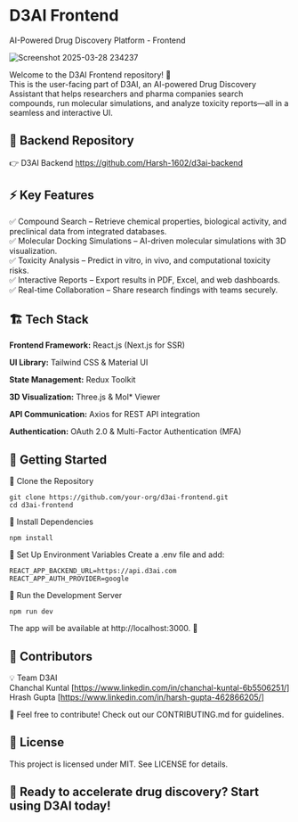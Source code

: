 # D3AI Frontend
AI-Powered Drug Discovery Platform - Frontend

![Screenshot 2025-03-28 234237](https://github.com/user-attachments/assets/52aa0444-59c1-407a-9f1b-0effefeb0f15)

Welcome to the D3AI Frontend repository! 🎯     
This is the user-facing part of D3AI, an AI-powered Drug Discovery Assistant that helps researchers and pharma companies search compounds, run molecular simulations, and analyze toxicity reports—all in a seamless and interactive UI.

## 🔗 Backend Repository
👉 D3AI Backend https://github.com/Harsh-1602/d3ai-backend

## ⚡ Key Features
✅ Compound Search – Retrieve chemical properties, biological activity, and preclinical data from integrated databases.  
✅ Molecular Docking Simulations – AI-driven molecular simulations with 3D visualization.  
✅ Toxicity Analysis – Predict in vitro, in vivo, and computational toxicity risks.  
✅ Interactive Reports – Export results in PDF, Excel, and web dashboards.  
✅ Real-time Collaboration – Share research findings with teams securely.  

## 🏗 Tech Stack
**Frontend Framework:** React.js (Next.js for SSR)

**UI Library:** Tailwind CSS & Material UI

**State Management:** Redux Toolkit

**3D Visualization:** Three.js & Mol* Viewer

**API Communication:** Axios for REST API integration

**Authentication:** OAuth 2.0 & Multi-Factor Authentication (MFA)

## 🚀 Getting Started
🔹 Clone the Repository
```
git clone https://github.com/your-org/d3ai-frontend.git
cd d3ai-frontend
```
🔹 Install Dependencies
```
npm install
```
🔹 Set Up Environment Variables
Create a .env file and add:
```
REACT_APP_BACKEND_URL=https://api.d3ai.com
REACT_APP_AUTH_PROVIDER=google
```
🔹 Run the Development Server
```
npm run dev
```
The app will be available at http://localhost:3000. 🎉

## 👥 Contributors
💡 Team D3AI  
Chanchal Kuntal [https://www.linkedin.com/in/chanchal-kuntal-6b5506251/]  
Hrash Gupta [https://www.linkedin.com/in/harsh-gupta-462866205/]

🙌 Feel free to contribute! Check out our CONTRIBUTING.md for guidelines.

## 📜 License
This project is licensed under MIT. See LICENSE for details.

## 🚀 Ready to accelerate drug discovery? Start using D3AI today!
